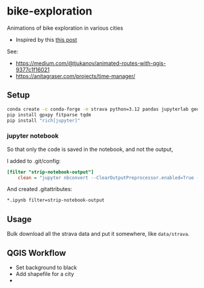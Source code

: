 # bike-exploration

Animations of bike exploration in various cities

- Inspired by this [this post](https://www.reddit.com/r/dataisbeautiful/comments/f8nu0c/oc_this_is_how_londons_street_grid_reveals_using/)

See:

- https://medium.com/@tjukanov/animated-routes-with-qgis-9377c1f16021
- https://anitagraser.com/projects/time-manager/

## Setup

```bash
conda create -c conda-forge -n strava python=3.12 pandas jupyterlab geopandas
pip install gpxpy fitparse tqdm
pip install "rich[jupyter]"
```

### jupyter notebook

So that only the code is saved in the notebook, and not the output,

I added to .git/config:

```ini
[filter "strip-notebook-output"]
    clean = "jupyter nbconvert --ClearOutputPreprocessor.enabled=True --to=notebook --stdin --stdout --log-level=ERROR"
```

And created .gitattributes:

```txt
*.ipynb filter=strip-notebook-output
```

## Usage

Bulk download all the strava data and put it somewhere, like `data/strava`.

## QGIS Workflow

- Set background to black
- Add shapefile for a city
-
